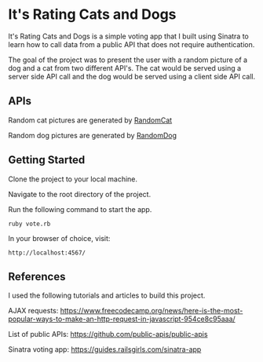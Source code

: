 # It's Rating Cats and Dogs

It's Rating Cats and Dogs is a simple voting app that I built using Sinatra to learn how to call data from a public API that does not require authentication.

The goal of the project was to present the user with a random picture of a dog and a cat from two different API's. The cat would be served using a server side API call and the dog would be served using a client side API call.

## APIs

Random cat pictures are generated by [RandomCat](https://github.com/public-apis/public-apis)

Random dog pictures are generated by [RandomDog](https://github.com/public-apis/public-apis)

## Getting Started

Clone the project to your local machine.

Navigate to the root directory of the project.

Run the following command to start the
app.

```
ruby vote.rb
```

In your browser of choice, visit:

`http://localhost:4567/`

## References

I used the following tutorials and articles to build this project.

AJAX requests:
https://www.freecodecamp.org/news/here-is-the-most-popular-ways-to-make-an-http-request-in-javascript-954ce8c95aaa/

List of public APIs: https://github.com/public-apis/public-apis

Sinatra voting app: https://guides.railsgirls.com/sinatra-app
